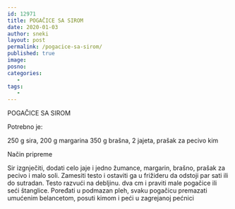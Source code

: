 ```yaml
---
id: 12971
title: POGAČICE SA SIROM
date: 2020-01-03
author: sneki
layout: post
permalink: /pogacice-sa-sirom/
published: true
image: 
posno: 
categories:
   -
tags:
   -
---
```

POGAČICE SA SIROM

Potrebno je:

250 g sira, 
200 g margarina
350 g brašna, 
2 jajeta,
prašak za pecivo
kim

Način pripreme

Sir izgnječiti, dodati celo jaje i jedno žumance,
margarin, brašno, prašak za pecivo i malo soli.
Zamesiti testo i ostaviti ga u frižideru da odstoji
par sati ili do sutradan. Testo razvući na debljinu.
dva cm i praviti male pogačice ili seći štanglice.
Poređati u podmazan pleh, svaku pogačicu premazati
umućenim belancetom, posuti kimom i peći u zagrejanoj
pećnici

  
  

